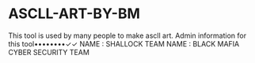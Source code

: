 # ASCLL-ART-BY-BM
This tool is used by many people to make ascll art.
Admin information for this tool••••••••✓✓
NAME : SHALLOCK 
TEAM NAME : BLACK MAFIA CYBER SECURITY TEAM 
